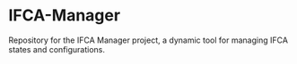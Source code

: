 # IFCA-Manager
Repository for the IFCA Manager project, a dynamic tool for managing IFCA states and configurations.
